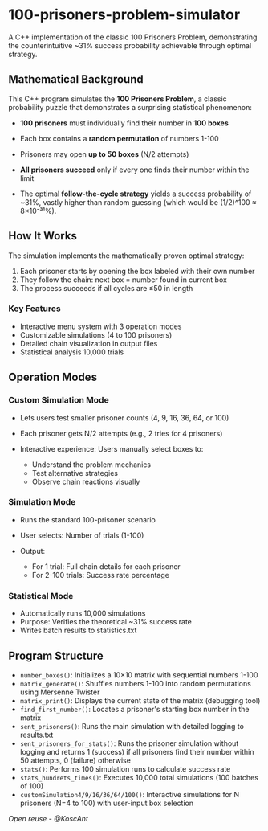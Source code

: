 # 100-prisoners-problem-simulator

A C++ implementation of the classic 100 Prisoners Problem, demonstrating the counterintuitive ~31% success probability achievable through optimal strategy.

## Mathematical Background
This C++ program simulates the **100 Prisoners Problem**, a classic probability puzzle that demonstrates a surprising statistical phenomenon:

- **100 prisoners** must individually find their number in **100 boxes**
- Each box contains a **random permutation** of numbers 1-100
- Prisoners may open **up to 50 boxes** (N/2 attempts)
- **All prisoners succeed** only if every one finds their number within the limit

- The optimal **follow-the-cycle strategy** yields a success probability of ~31%, vastly higher than random guessing (which would be (1/2)^100 ≈ 8×10⁻³¹%).

## How It Works
The simulation implements the mathematically proven optimal strategy:
1. Each prisoner starts by opening the box labeled with their own number
2. They follow the chain: next box = number found in current box
3. The process succeeds if all cycles are ≤50 in length

### Key Features
- Interactive menu system with 3 operation modes
- Customizable simulations (4 to 100 prisoners)
- Detailed chain visualization in output files
- Statistical analysis 10,000 trials

## Operation Modes
  ### Custom Simulation Mode
  - Lets users test smaller prisoner counts (4, 9, 16, 36, 64, or 100)
  - Each prisoner gets N/2 attempts (e.g., 2 tries for 4 prisoners)
  - Interactive experience: Users manually select boxes to:
    
      - Understand the problem mechanics
      - Test alternative strategies
      - Observe chain reactions visually
     
   
   ### Simulation Mode
   - Runs the standard 100-prisoner scenario
   - User selects: Number of trials (1-100)
   - Output:
     
      - For 1 trial: Full chain details for each prisoner
      - For 2-100 trials: Success rate percentage

  ### Statistical Mode
  - Automatically runs 10,000 simulations
  - Purpose: Verifies the theoretical ~31% success rate
  - Writes batch results to statistics.txt

## Program Structure

- `number_boxes()`: Initializes a 10×10 matrix with sequential numbers 1-100  
- `matrix_generate()`: Shuffles numbers 1-100 into random permutations using Mersenne Twister  
- `matrix_print()`: Displays the current state of the matrix (debugging tool)  
- `find_first_number()`: Locates a prisoner's starting box number in the matrix  
- `sent_prisoners()`: Runs the main simulation with detailed logging to results.txt  
- `sent_prisoners_for_stats()`: Runs the prisoner simulation without logging and returns 1 (success) if all prisoners find their number within 50 attempts, 0 (failure) otherwise
- `stats()`: Performs 100 simulation runs to calculate success rate  
- `stats_hundrets_times()`: Executes 10,000 total simulations (100 batches of 100)  
- `customSimulation4/9/16/36/64/100()`: Interactive simulations for N prisoners (N=4 to 100) with user-input box selection 


*Open reuse - @KoscAnt*  
